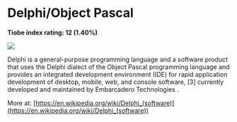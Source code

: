 # Delphi/Object Pascal
**Tiobe index rating: 12 (1.40%)**



![](http://dthomas-development.co.uk/wp-content/uploads/2014/05/embarcadero-delphi.png)

Delphi is a general-purpose programming language and a software product that uses the Delphi dialect of the Object Pascal programming language and provides an integrated development environment (IDE) for rapid application development of desktop, mobile, web, and console software, [3] currently developed and maintained by Embarcadero Technologies .

More at: 
[https://en.wikipedia.org/wiki/Delphi_(software)](https://en.wikipedia.org/wiki/Delphi_(software))
